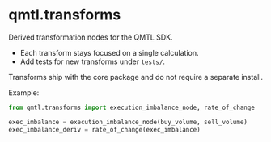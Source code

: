 # qmtl.transforms

Derived transformation nodes for the QMTL SDK.

- Each transform stays focused on a single calculation.
- Add tests for new transforms under `tests/`.

Transforms ship with the core package and do not require a separate install.

Example:

```python
from qmtl.transforms import execution_imbalance_node, rate_of_change

exec_imbalance = execution_imbalance_node(buy_volume, sell_volume)
exec_imbalance_deriv = rate_of_change(exec_imbalance)
```
